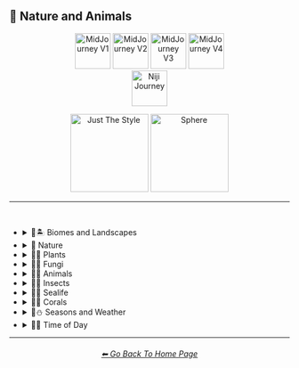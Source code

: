 <h2>🌲 Nature and Animals</h2>

<div align="center">

[<img src="/Images/Repo_Parts/Buttons/Version_Buttons/button_version_V1_inactive.webp?raw=true" alt="MidJourney V1" height="64" />](/Pages/MJ_V1/Style_Pages/Sphere/Nature_and_Animals.md)
[<img src="/Images/Repo_Parts/Buttons/Version_Buttons/button_version_V2_inactive.webp?raw=true" alt="MidJourney V2" height="64" />](/Pages/MJ_V2/Style_Pages/Sphere/Nature_and_Animals.md)
[<img src="/Images/Repo_Parts/Buttons/Version_Buttons/button_version_V3_active.webp?raw=true" alt="MidJourney V3" height="64" />](/Pages/MJ_V3/Style_Pages/Just_The_Style/Nature_and_Animals.md)
[<img src="/Images/Repo_Parts/Buttons/Version_Buttons/button_version_V4_inactive.webp?raw=true" alt="MidJourney V4" height="64" />](/Pages/MJ_V4/Style_Pages/Just_The_Style/Nature_and_Animals.md)
<br>
[<img src="/Images/Repo_Parts/Buttons/Version_Buttons/button_version_niji_inactive_full.webp?raw=true" alt="Niji Journey" height="64" />](/Pages/Niji_Journey/Style_Pages/Nature_and_Animals.md)

[<img src="/Images/Repo_Parts/Buttons/Image_Type_Buttons/button_just_the_style_active.webp?raw=true" alt="Just The Style" width="140.5" />](/Pages/MJ_V3/Style_Pages/Just_The_Style/Nature_and_Animals.md)
[<img src="/Images/Repo_Parts/Buttons/Image_Type_Buttons/button_sphere_inactive.webp?raw=true" alt="Sphere" width="140.5" />](/Pages/MJ_V3/Style_Pages/Sphere/Nature_and_Animals.md)

</div>

<hr>
<br>


- <details><summary>🌲🏝 Biomes and Landscapes</summary><p><div align="center">

	| Biome | Landscape | Surroundings |
	| :-: | :-: | :-: |
	| <img src="/Images/MJ_V3/MidJourney_Styles/Wave_13/Biome.png?raw=true" width="256" /> | <img src="/Images/MJ_V3/MidJourney_Styles/Wave_13/Landscape.png?raw=true" width="256" /> | <img src="/Images/MJ_V3/MidJourney_Styles/Wave_14/Surroundings.png?raw=true" width="256" /> |
	
	<br>
	
	| Setting | Settings |
	| :-: | :-: |
	| <img src="/Images/MJ_V3/MidJourney_Styles/Wave_13/Setting.png?raw=true" width="256" /> | <img src="/Images/MJ_V3/MidJourney_Styles/Wave_13/Settings.png?raw=true" width="256" /> |
	
	<br>

	| Woodland | Forest | Rainforest |
	| :-: | :-: | :-: |
	| <img src="/Images/MJ_V3/MidJourney_Styles/Wave_11/Woodland.png?raw=true" width="256" /> | <img src="/Images/MJ_V3/MidJourney_Styles/Wave_11/Forest.png?raw=true" width="256" /> | <img src="/Images/MJ_V3/MidJourney_Styles/Wave_11/Rainforest.png?raw=true" width="256" /> |

	<br>

	| Coniferous Forest | Deciduous Forest |
	| :-: | :-: |
	| <img src="/Images/MJ_V3/MidJourney_Styles/Wave_11/Coniferous_Forest.png?raw=true" width="256" /> | <img src="/Images/MJ_V3/MidJourney_Styles/Wave_11/Deciduous_Forest.png?raw=true" width="256" /> |

	<br>

	| Jungle | Junglecore | Tropical |
	| :-: | :-: | :-: |
	| <img src="/Images/MJ_V3/MidJourney_Styles/Wave_11/Jungle.png?raw=true" width="256" /> | <img src="/Images/MJ_V3/MidJourney_Styles/Junglecore.png?raw=true" width="256" /> | <img src="/Images/MJ_V3/MidJourney_Styles/Wave_11/Tropical.png?raw=true" width="256" /> |

	<br>

	| Scrubland | Shrubland | Heathland |
	| :-: | :-: | :-: |
	| <img src="/Images/MJ_V3/MidJourney_Styles/Wave_11/Scrubland.png?raw=true" width="256" /> | <img src="/Images/MJ_V3/MidJourney_Styles/Wave_11/Shrubland.png?raw=true" width="256" /> | <img src="/Images/MJ_V3/MidJourney_Styles/Wave_11/Heathland.png?raw=true" width="256" /> |
	
	<br>
	
	| Thicket | Orchard | Chaparral |
	| :-: | :-: | :-: |
	| <img src="/Images/MJ_V3/MidJourney_Styles/Wave_11/Thicket.png?raw=true" width="256" /> | <img src="/Images/MJ_V3/MidJourney_Styles/Wave_11/Orchard.png?raw=true" width="256" /> | <img src="/Images/MJ_V3/MidJourney_Styles/Wave_11/Chaparral.png?raw=true" width="256" /> |
	
	<br>
	
	| Plains | Meadow |
	| :-: | :-: |
	| <img src="/Images/MJ_V3/MidJourney_Styles/Wave_11/Plains.png?raw=true" width="256" /> | <img src="/Images/MJ_V3/MidJourney_Styles/Wave_11/Meadow.png?raw=true" width="256" /> |
	
	<br>
	
	| Grassland | Rangeland | Pasture |
	| :-: | :-: | :-: |
	| <img src="/Images/MJ_V3/MidJourney_Styles/Wave_11/Grassland.png?raw=true" width="256" /> | <img src="/Images/MJ_V3/MidJourney_Styles/Wave_11/Rangeland.png?raw=true" width="256" /> | <img src="/Images/MJ_V3/MidJourney_Styles/Wave_11/Pasture.png?raw=true" width="256" /> |
	
	<br>
	
	| Prairie | Steppe |
	| :-: | :-: |
	| <img src="/Images/MJ_V3/MidJourney_Styles/Wave_11/Prairie.png?raw=true" width="256" /> | <img src="/Images/MJ_V3/MidJourney_Styles/Wave_11/Steppe.png?raw=true" width="256" /> |
	
	<br>
	
	| Valley | Foothills |
	| :-: | :-: |
	| <img src="/Images/MJ_V3/MidJourney_Styles/Wave_11/Valley.png?raw=true" width="256" /> | <img src="/Images/MJ_V3/MidJourney_Styles/Wave_11/Foothills.png?raw=true" width="256" /> |
	
	<br>
	
	| Grove | Mangrove |
	| :-: | :-: |
	| <img src="/Images/MJ_V3/MidJourney_Styles/Wave_11/Grove.png?raw=true" width="256" /> | <img src="/Images/MJ_V3/MidJourney_Styles/Wave_11/Mangrove.png?raw=true" width="256" /> |
	
	<br>
	
	| Swamp | Bayou | Bog |
	| :-: | :-: | :-: |
	| <img src="/Images/MJ_V3/MidJourney_Styles/Wave_11/Swamp.png?raw=true" width="256" /> | <img src="/Images/MJ_V3/MidJourney_Styles/Wave_11/Bayou.png?raw=true" width="256" /> | <img src="/Images/MJ_V3/MidJourney_Styles/Wave_11/Bog.png?raw=true" width="256" /> |
	
	<br>
	
	| Marsh | Wetland |
	| :-: | :-: |
	| <img src="/Images/MJ_V3/MidJourney_Styles/Wave_11/Marsh.png?raw=true" width="256" /> | <img src="/Images/MJ_V3/MidJourney_Styles/Wave_11/Wetland.png?raw=true" width="256" /> |
	
	<br>
	
	| Muskeg | Fen |
	| :-: | :-: |
	| <img src="/Images/MJ_V3/MidJourney_Styles/Wave_11/Muskeg.png?raw=true" width="256" /> | <img src="/Images/MJ_V3/MidJourney_Styles/Wave_11/Fen.png?raw=true" width="256" /> |
	
	<br>
	
	| Tundra | Glacier | Arctic |
	| :-: | :-: | :-: |
	| <img src="/Images/MJ_V3/MidJourney_Styles/Wave_11/Tundra.png?raw=true" width="256" /> | <img src="/Images/MJ_V3/MidJourney_Styles/Wave_11/Glacier.png?raw=true" width="256" /> | <img src="/Images/MJ_V3/MidJourney_Styles/Wave_11/Arctic.png?raw=true" width="256" /> |
	
	<br>

	| Desert | Desertwave | Dunes |
	| :-: | :-: | :-: |
	| <img src="/Images/MJ_V3/MidJourney_Styles/Wave_11/Desert.png?raw=true" width="256" /> | <img src="/Images/MJ_V3/MidJourney_Styles/Wave_10/Desertwave.png?raw=true" width="256" /> | <img src="/Images/MJ_V3/MidJourney_Styles/Wave_11/Dunes.png?raw=true" width="256" /> |

	<br>

	| Savanna | Dryland |
	| :-: | :-: |
	| <img src="/Images/MJ_V3/MidJourney_Styles/Wave_11/Savanna.png?raw=true" width="256" /> | <img src="/Images/MJ_V3/MidJourney_Styles/Wave_11/Dryland.png?raw=true" width="256" /> |
	
	<br>
	
	| Beach | Sea | Deep Sea |
	| :-: | :-: | :-: |
	| <img src="/Images/MJ_V3/MidJourney_Styles/Wave_11/Beach.png?raw=true" width="256" /> | <img src="/Images/MJ_V3/MidJourney_Styles/Sea.png?raw=true" width="256" /> | <img src="/Images/MJ_V3/MidJourney_Styles/Wave_11/Deep_Sea.png?raw=true" width="256" /> |
	
	<br>

	| Ocean | Ocean Grunge |
	| :-: | :-: |
	| <img src="/Images/MJ_V3/MidJourney_Styles/Ocean.png?raw=true" width="256" /> | <img src="/Images/MJ_V3/MidJourney_Styles/Wave_10/Ocean_Grunge.png?raw=true" width="256" /> |

	<br>

	| Pond | Springs |
	| :-: | :-: |
	| <img src="/Images/MJ_V3/MidJourney_Styles/Wave_12/Pond.png?raw=true" width="256" /> | <img src="/Images/MJ_V3/MidJourney_Styles/Wave_14/Springs.png?raw=true" width="256" /> |

	<br>

	| River | Lake | Waterfall |
	| :-: | :-: | :-: |
	| <img src="/Images/MJ_V3/MidJourney_Styles/River.png?raw=true" width="256" /> | <img src="/Images/MJ_V3/MidJourney_Styles/Lake.png?raw=true" width="256" /> | <img src="/Images/MJ_V3/MidJourney_Styles/Waterfall.png?raw=true" width="256" /> |
	
	<br>

	| Coral Reef | Reefwave | Kelp Forest |
	| :-: | :-: | :-: |
	| <img src="/Images/MJ_V3/MidJourney_Styles/Wave_11/Coral_Reef.png?raw=true" width="256" /> | <img src="/Images/MJ_V3/MidJourney_Styles/Reefwave.png?raw=true" width="256" /> | <img src="/Images/MJ_V3/MidJourney_Styles/Wave_11/Kelp_Forest.png?raw=true" width="256" /> |

	<br>

	| Estuary | Floodplain | Hot Springs |
	| :-: | :-: | :-: |
	| <img src="/Images/MJ_V3/MidJourney_Styles/Wave_11/Estuary.png?raw=true" width="256" /> | <img src="/Images/MJ_V3/MidJourney_Styles/Wave_11/Floodplain.png?raw=true" width="256" /> | <img src="/Images/MJ_V3/MidJourney_Styles/Wave_11/Hot_Springs.png?raw=true" width="256" /> |

	<br>

	| Canyon | Mountains | Elevation |
	| :-: | :-: | :-: |
	| <img src="/Images/MJ_V3/MidJourney_Styles/Canyon.png?raw=true" width="256" /> | <img src="/Images/MJ_V3/MidJourney_Styles/Wave_10/Mountains.png?raw=true" width="256" /> | <img src="/Images/MJ_V3/MidJourney_Styles/Wave_14/Elevation.png?raw=true" width="256" /> |

	<br>

	| Crag | Volcano | Cave |
	| :-: | :-: | :-: |
	| <img src="/Images/MJ_V3/MidJourney_Styles/Wave_11/Crag.png?raw=true" width="256" /> | <img src="/Images/MJ_V3/MidJourney_Styles/Wave_11/Volcano.png?raw=true" width="256" /> | <img src="/Images/MJ_V3/MidJourney_Styles/Wave_11/Cave.png?raw=true" width="256" /> |

  </div></p></details>


- <details><summary>🌲 Nature</summary><p><div align="center">

	| Nature | Naturecore | Botanical |
	| :-: | :-: | :-: |
    | <img src="/Images/MJ_V3/MidJourney_Styles/Wave_13/Nature.png?raw=true" width="256" /> | <img src="/Images/MJ_V3/MidJourney_Styles/Naturecore.png?raw=true" width="256" /> | <img src="/Images/MJ_V3/MidJourney_Styles/Wave_14/Botanical.png?raw=true" width="256" /> |

    <br>

	| Atmosphere | Environment | Ozone |
	| :-: | :-: | :-: |
    | <img src="/Images/MJ_V3/MidJourney_Styles/Atmosphere.png?raw=true" width="256" /> | <img src="/Images/MJ_V3/MidJourney_Styles/Environment.png?raw=true" width="256" /> | <img src="/Images/MJ_V3/MidJourney_Styles/Wave_14/Ozone.png?raw=true" width="256" /> |

	<br>

	| Bloom | Bloomcore | Flowercore |
	| :-: | :-: | :-: |
	| <img src="/Images/MJ_V3/MidJourney_Styles/Bloom.png?raw=true" width="256" /> | <img src="/Images/MJ_V3/MidJourney_Styles/Bloomcore.png?raw=true" width="256" /> | <img src="/Images/MJ_V3/MidJourney_Styles/Flowercore.png?raw=true" width="256" /> |

	<br>

	| Mosscore | Mushroomcore |
	| :-: | :-: |
	| <img src="/Images/MJ_V3/MidJourney_Styles/Mosscore.png?raw=true" width="256" /> | <img src="/Images/MJ_V3/MidJourney_Styles/Mushroomcore.png?raw=true" width="256" /> |

	<br>

	| Earthcore | Organic | Lush |
	| :-: | :-: | :-: |
	| <img src="/Images/MJ_V3/MidJourney_Styles/Wave_10/Earthcore.png?raw=true" width="256" /> | <img src="/Images/MJ_V3/MidJourney_Styles/Organic.png?raw=true" width="256" /> | <img src="/Images/MJ_V3/MidJourney_Styles/Wave_11/Lush.png?raw=true" width="256" /> |

	<br>
	
	| Garden | Japanese Garden |
	| :-: | :-: |
	| <img src="/Images/MJ_V3/MidJourney_Styles/Wave_12/Garden.png?raw=true" width="256" /> | <img src="/Images/MJ_V3/MidJourney_Styles/Wave_14/Japanese_Garden.png?raw=true" width="256" /> |
	
	<br>
	
	| Biopunk | Forestpunk | Groundcore |
	| :-: | :-: | :-: |
	| <img src="/Images/MJ_V3/MidJourney_Styles/Biopunk.png?raw=true" width="256" /> | <img src="/Images/MJ_V3/MidJourney_Styles/Forestpunk.png?raw=true" width="256" /> | <img src="/Images/MJ_V3/MidJourney_Styles/Wave_10/Groundcore.png?raw=true" width="256" /> |
	
	<br>

	| Icepunk | Frostpunk | Stonepunk |
	| :-: | :-: | :-: |
	| <img src="/Images/MJ_V3/MidJourney_Styles/Icepunk.png?raw=true" width="256" /> | <img src="/Images/MJ_V3/MidJourney_Styles/Wave_14/Frostpunk.png?raw=true" width="256" /> | <img src="/Images/MJ_V3/MidJourney_Styles/Stonepunk.png?raw=true" width="256" /> |
	
	<br>

	| Creature | Frogcore | Paleocore |
	| :-: | :-: | :-: |
    | <img src="/Images/MJ_V3/MidJourney_Styles/Wave_10/Creature.png?raw=true" width="256" /> | <img src="/Images/MJ_V3/MidJourney_Styles/Wave_10/Frogcore.png?raw=true" width="256" /> | <img src="/Images/MJ_V3/MidJourney_Styles/Wave_10/Paleocore.png?raw=true" width="256" /> |

	<br>

	| Crowcore | Ravencore |
	| :-: | :-: |
	| <img src="/Images/MJ_V3/MidJourney_Styles/Wave_10/Crowcore.png?raw=true" width="256" /> | <img src="/Images/MJ_V3/MidJourney_Styles/Wave_10/Ravencore.png?raw=true" width="256" /> |
		
	<br>

	| Islandpunk | Seapunk | Selkiecore |
	| :-: | :-: | :-: |
	| <img src="/Images/MJ_V3/MidJourney_Styles/Islandpunk.png?raw=true" width="256" /> | <img src="/Images/MJ_V3/MidJourney_Styles/Seapunk.png?raw=true" width="256" /> | <img src="/Images/MJ_V3/MidJourney_Styles/Wave_10/Selkiecore.png?raw=true" width="256" /> |

    <br>

	| Underwater | Nautical | Wetcore |
	| :-: | :-: | :-: |
	| <img src="/Images/MJ_V3/MidJourney_Styles/Wave_10/Underwater.png?raw=true" width="256" /> | <img src="/Images/MJ_V3/MidJourney_Styles/Nautical.png?raw=true" width="256" /> | <img src="/Images/MJ_V3/MidJourney_Styles/Wave_10/Wetcore.png?raw=true" width="256" /> |

	<br>

	| Anthropomorphic | Nautical Nonsense |
	| :-: | :-: |
	| <img src="/Images/MJ_V3/MidJourney_Styles/Wave_11/Anthropomorphic.png?raw=true" width="256" /> |<img src="/Images/MJ_V3/MidJourney_Styles/Wave_11/Nautical_Nonsense.png?raw=true" width="256" /> |

	<br>

	| Solarpunk | Lunarpunk |
	| :-: | :-: |
	| <img src="/Images/MJ_V3/MidJourney_Styles/Solarpunk.png?raw=true" width="256" /> | <img src="/Images/MJ_V3/MidJourney_Styles/Lunarpunk.png?raw=true" width="256" /> |

  </div></p></details>


- <details><summary>🌲🌱 Plants</summary><p><div align="center">

	| Plant | Plants |
	| :-: | :-: |
	| <img src="/Images/MJ_V3/MidJourney_Styles/Plant.png?raw=true" width="256" /> | <img src="/Images/MJ_V3/MidJourney_Styles/Wave_13/Plants.png?raw=true" width="256" /> |

	<br>

	| Grass | Grassy |
	| :-: | :-: |
	| <img src="/Images/MJ_V3/MidJourney_Styles/Grass.png?raw=true" width="256" /> | <img src="/Images/MJ_V3/MidJourney_Styles/Grassy.png?raw=true" width="256" /> |
	
	<br>
	
	| Fern | Wheat | Aloe |
	| :-: | :-: | :-: |
	| <img src="/Images/MJ_V3/MidJourney_Styles/Wave_11/Fern.png?raw=true" width="256" /> | <img src="/Images/MJ_V3/MidJourney_Styles/Wave_11/Wheat.png?raw=true" width="256" /> | <img src="/Images/MJ_V3/MidJourney_Styles/Wave_11/Aloe.png?raw=true" width="256" /> |
	
	<br>

	| Flowers | Floral | Vines |
	| :-: | :-: | :-: |
	| <img src="/Images/MJ_V3/MidJourney_Styles/Flowers.png?raw=true" width="256" /> | <img src="/Images/MJ_V3/MidJourney_Styles/Floral.png?raw=true" width="256" /> | <img src="/Images/MJ_V3/MidJourney_Styles/Vines.png?raw=true" width="256" /> |
	
	<br>

	| Tulip | Rose | Lilac |
	| :-: | :-: | :-: |
	| <img src="/Images/MJ_V3/MidJourney_Styles/Tulip.png?raw=true" width="256" /> | <img src="/Images/MJ_V3/MidJourney_Styles/Rose.png?raw=true" width="256" /> | <img src="/Images/MJ_V3/MidJourney_Styles/Lilac.png?raw=true" width="256" /> |

	<br>

	| Dandelion | Daffodil |
	| :-: | :-: |
	| <img src="/Images/MJ_V3/MidJourney_Styles/Dandelion.png?raw=true" width="256" /> | <img src="/Images/MJ_V3/MidJourney_Styles/Daffodil.png?raw=true" width="256" /> |

	<br>
	
	| Tree Bark | Branches | Leaves |
	| :-: | :-: | :-: |
	| <img src="/Images/MJ_V3/MidJourney_Styles/Tree_Bark.png?raw=true" width="256" /> | <img src="/Images/MJ_V3/MidJourney_Styles/Branches.png?raw=true" width="256" /> | <img src="/Images/MJ_V3/MidJourney_Styles/Leaves.png?raw=true" width="256" /> |
	
	<br>
	
	| Pinecone | Acorn | Sapling |
	| :-: | :-: | :-: |
	| <img src="/Images/MJ_V3/MidJourney_Styles/Pinecone.png?raw=true" width="256" /> | <img src="/Images/MJ_V3/MidJourney_Styles/Acorn.png?raw=true" width="256" /> | <img src="/Images/MJ_V3/MidJourney_Styles/Wave_11/Sapling.png?raw=true" width="256" /> |

	<br>
	
	| Moss | Hemp |
	| :-: | :-: |
	| <img src="/Images/MJ_V3/MidJourney_Styles/Moss.png?raw=true" width="256" /> | <img src="/Images/MJ_V3/MidJourney_Styles/Hemp.png?raw=true" width="256" /> |
	
	<br>

	| Cactus | Bamboo |
	| :-: | :-: |
	| <img src="/Images/MJ_V3/MidJourney_Styles/Cactus.png?raw=true" width="256" /> | <img src="/Images/MJ_V3/MidJourney_Styles/Bamboo.png?raw=true" width="256" /> |

	<br>
	
	| Straw | Straw-Bale |
	| :-: | :-: |
	| <img src="/Images/MJ_V3/MidJourney_Styles/Straw.png?raw=true" width="256" /> | <img src="/Images/MJ_V3/MidJourney_Styles/Straw-Bale.png?raw=true" width="256" /> |
	
	<br>
	
	| Hay | Hay-Bale |
	| :-: | :-: |
	| <img src="/Images/MJ_V3/MidJourney_Styles/Hay.png?raw=true" width="256" /> | <img src="/Images/MJ_V3/MidJourney_Styles/Hay-Bale.png?raw=true" width="256" /> |

	<br>
	
	| Lily Pads | Water Lilies |
	| :-: | :-: |
	| <img src="/Images/MJ_V3/MidJourney_Styles/Wave_11/Lily_Pads.png?raw=true" width="256" /> | <img src="/Images/MJ_V3/MidJourney_Styles/Wave_14/Water_Lilies.png?raw=true" width="256" /> |

	<br>

	| Kelp | Seaweed |
	| :-: | :-: |
	| <img src="/Images/MJ_V3/MidJourney_Styles/Wave_11/Kelp.png?raw=true" width="256" /> | <img src="/Images/MJ_V3/MidJourney_Styles/Wave_11/Seaweed.png?raw=true" width="256" /> |

	<br>
	
	| Tendrils |
	| :-: |
	| <img src="/Images/MJ_V3/MidJourney_Styles/Wave_14/Tendrils.png?raw=true" width="256" /> |

  </div></p></details>


- <details><summary>🌲🍄 Fungi</summary><p><div align="center">

	| Fungi | Mushroom | Mushrooms |
	| :-: | :-: | :-: |
	| <img src="/Images/MJ_V3/MidJourney_Styles/Fungi.png?raw=true" width="256" /> | <img src="/Images/MJ_V3/MidJourney_Styles/Mushroom.png?raw=true" width="256" /> | <img src="/Images/MJ_V3/MidJourney_Styles/Mushrooms.png?raw=true" width="256" /> |
	
	<br>
	
	| Mycelium | Moldy |
	| :-: | :-: |
	| <img src="/Images/MJ_V3/MidJourney_Styles/Mycelium.png?raw=true" width="256" /> | <img src="/Images/MJ_V3/MidJourney_Styles/Moldy.png?raw=true" width="256" /> |
	
	<br>
	
	| Clathrus-Ruber | Amanita-Muscaria | Latticed-Stinkhorn |
	| :-: | :-: | :-: |
	| <img src="/Images/MJ_V3/MidJourney_Styles/Clathrus-Ruber.png?raw=true" width="256" /> | <img src="/Images/MJ_V3/MidJourney_Styles/Amanita-Muscaria.png?raw=true" width="256" /> | <img src="/Images/MJ_V3/MidJourney_Styles/Latticed-Stinkhorn.png?raw=true" width="256" /> |
	
	<br>
	
	| Marasmius-Haematocephalus | Entoloma-Hochstetteri | Cyptotrama-Asprata |
	| :-: | :-: | :-: |
	| <img src="/Images/MJ_V3/MidJourney_Styles/Marasmius-Haematocephalus.png?raw=true" width="256" /> | <img src="/Images/MJ_V3/MidJourney_Styles/Entoloma-Hochstetteri.png?raw=true" width="256" /> | <img src="/Images/MJ_V3/MidJourney_Styles/Cyptotrama-Asprata.png?raw=true" width="256" /> |
	
	<br>
	
	| Hygrocybe-Cantharellus | Favolaschia-Calocera | Tremella-Fuciformis |
	| :-: | :-: | :-: |
	| <img src="/Images/MJ_V3/MidJourney_Styles/Hygrocybe-Cantharellus.png?raw=true" width="256" /> | <img src="/Images/MJ_V3/MidJourney_Styles/Favolaschia-Calocera.png?raw=true" width="256" /> | <img src="/Images/MJ_V3/MidJourney_Styles/Tremella-Fuciformis.png?raw=true" width="256" /> |

	
	<br>
	
	| Tremella-Mesenterica | Golden-Scruffy-Collybia | Cystoagaricus-Trisulphuratus |
	| :-: | :-: | :-: |
	| <img src="/Images/MJ_V3/MidJourney_Styles/Tremella-Mesenterica.png?raw=true" width="256" /> | <img src="/Images/MJ_V3/MidJourney_Styles/Golden-Scruffy-Collybia.png?raw=true" width="256" /> | <img src="/Images/MJ_V3/MidJourney_Styles/Cystoagaricus-Trisulphuratus.png?raw=true" width="256" /> |

	<br>
	
	| Clavaria-Zollingeri | Chlorociboria | Mycena Acicula |
	| :-: | :-: | :-: |
	| <img src="/Images/MJ_V3/MidJourney_Styles/Clavaria-Zollingeri.png?raw=true" width="256" /> | <img src="/Images/MJ_V3/MidJourney_Styles/Chlorociboria.png?raw=true" width="256" /> | <img src="/Images/MJ_V3/MidJourney_Styles/Mycena_Acicula.png?raw=true" width="256" /> |
	
	<br>
	
	| Lactarius-Indigo | Laccaria-Amethystina |
	| :-: | :-: |
	| <img src="/Images/MJ_V3/MidJourney_Styles/Lactarius-Indigo.png?raw=true" width="256" /> | <img src="/Images/MJ_V3/MidJourney_Styles/Laccaria-Amethystina.png?raw=true" width="256" /> |

  </div></p></details>


- <details><summary>🌲🐹 Animals</summary><p><div align="center">

	| Animal | Animals |
	| :-: | :-: |
	| <img src="/Images/MJ_V3/MidJourney_Styles/Wave_13/Animal.png?raw=true" width="256" /> | <img src="/Images/MJ_V3/MidJourney_Styles/Wave_13/Animals.png?raw=true" width="256" /> |

	<br>

	| Human | Dragon | Dinosaur |
	| :-: | :-: | :-: |
	| <img src="/Images/MJ_V3/MidJourney_Styles/Wave_11/Human.png?raw=true" width="256" /> | <img src="/Images/MJ_V3/MidJourney_Styles/Wave_11/Dragon.png?raw=true" width="256" /> | <img src="/Images/MJ_V3/MidJourney_Styles/Wave_14/Dinosaur.png?raw=true" width="256" /> |
	
	<br>

	| Dog | Bulldog |
	| :-: | :-: |
	| <img src="/Images/MJ_V3/MidJourney_Styles/Dog.png?raw=true" width="256" /> | <img src="/Images/MJ_V3/MidJourney_Styles/Bulldog.png?raw=true" width="256" /> |

	<br>

	| Cat | Calico |
	| :-: | :-: |
	| <img src="/Images/MJ_V3/MidJourney_Styles/Wave_14/Cat.png?raw=true" width="256" /> | <img src="/Images/MJ_V3/MidJourney_Styles/Wave_14/Calico.png?raw=true" width="256" /> |

	<br>

	| Tiger | Leopard |
	| :-: | :-: |
	| <img src="/Images/MJ_V3/MidJourney_Styles/Tiger.png?raw=true" width="256" /> | <img src="/Images/MJ_V3/MidJourney_Styles/Wave_14/Leopard.png?raw=true" width="256" /> |

	<br>

	| Chihuahua | Corgi | Shih Tzu |
	| :-: | :-: | :-: |
	| <img src="/Images/MJ_V3/MidJourney_Styles/Wave_14/Chihuahua.png?raw=true" width="256" /> | <img src="/Images/MJ_V3/MidJourney_Styles/Wave_14/Corgi.png?raw=true" width="256" /> | <img src="/Images/MJ_V3/MidJourney_Styles/Wave_14/Shih_Tzu.png?raw=true" width="256" /> |

	<br>
	
	| Cow | Horse | Zebra |
	| :-: | :-: | :-: |
	| <img src="/Images/MJ_V3/MidJourney_Styles/Wave_11/Cow.png?raw=true" width="256" /> | <img src="/Images/MJ_V3/MidJourney_Styles/Horse.png?raw=true" width="256" /> | <img src="/Images/MJ_V3/MidJourney_Styles/Zebra.png?raw=true" width="256" /> |
	
	<br>
	
	| Llama |
	| :-: |
	| <img src="/Images/MJ_V3/MidJourney_Styles/Wave_14/Llama.png?raw=true" width="256" /> |

	<br>
	
	| Bear | Grizzly Bear |
	| :-: | :-: |
	| <img src="/Images/MJ_V3/MidJourney_Styles/Wave_12/Bear.png?raw=true" width="256" /> | <img src="/Images/MJ_V3/MidJourney_Styles/Wave_12/Grizzly_Bear.png?raw=true" width="256" /> |

	<br>

	| Panda | Polar Bear |
	| :-: | :-: |
	| <img src="/Images/MJ_V3/MidJourney_Styles/Wave_11/Panda.png?raw=true" width="256" /> | <img src="/Images/MJ_V3/MidJourney_Styles/Wave_11/Polar_Bear.png?raw=true" width="256" /> |

	<br>
	
	| Monkey | Gorilla |
	| :-: | :-: |
	| <img src="/Images/MJ_V3/MidJourney_Styles/Wave_14/Monkey.png?raw=true" width="256" /> | <img src="/Images/MJ_V3/MidJourney_Styles/Wave_14/Gorilla.png?raw=true" width="256" /> |

	<br>
	
	| Duck | Goose | Turkey |
	| :-: | :-: | :-: |
	| <img src="/Images/MJ_V3/MidJourney_Styles/Wave_14/Duck.png?raw=true" width="256" /> | <img src="/Images/MJ_V3/MidJourney_Styles/Wave_14/Goose.png?raw=true" width="256" /> | <img src="/Images/MJ_V3/MidJourney_Styles/Wave_14/Turkey.png?raw=true" width="256" /> |

	<br>
	
	| Guinea Pig | Capybara |
	| :-: | :-: |
	| <img src="/Images/MJ_V3/MidJourney_Styles/Wave_14/Guinea_Pig.png?raw=true" width="256" /> | <img src="/Images/MJ_V3/MidJourney_Styles/Wave_14/Capybara.png?raw=true" width="256" /> |

	<br>
	
	| Pegasus | Minotaur |
	| :-: | :-: |
	| <img src="/Images/MJ_V3/MidJourney_Styles/Wave_14/Pegasus.png?raw=true" width="256" /> | <img src="/Images/MJ_V3/MidJourney_Styles/Wave_14/Minotaur.png?raw=true" width="256" /> |

  </div></p></details>


- <details><summary>🌲🦋 Insects</summary><p><div align="center">

	| Worms | Earthworm | Sandworm |
	| :-: | :-: | :-: |
	| <img src="/Images/MJ_V3/MidJourney_Styles/Wave_11/Worms.png?raw=true" width="256" /> | <img src="/Images/MJ_V3/MidJourney_Styles/Earthworm.png?raw=true" width="256" /> | <img src="/Images/MJ_V3/MidJourney_Styles/Wave_14/Sandworm.png?raw=true" width="256" /> |

	<br>

	| Caterpillar | Butterfly |
	| :-: | :-: |
	| <img src="/Images/MJ_V3/MidJourney_Styles/Wave_11/Caterpillar.png?raw=true" width="256" /> | <img src="/Images/MJ_V3/MidJourney_Styles/Wave_11/Butterfly.png?raw=true" width="256" /> |

  </div></p></details>


- <details><summary>🌲🦞 Sealife</summary><p><div align="center">

	| Sealife |
	| :-: |
	| <img src="/Images/MJ_V3/MidJourney_Styles/Wave_13/Sealife.png?raw=true" width="256" /> |
	
	<br>

	| Jellyfish |
	| :-: |
	| <img src="/Images/MJ_V3/MidJourney_Styles/Jellyfish.png?raw=true" width="256" /> |

	<br>
	
	| Fish | Zebrafish |
	| :-: | :-: |
	| <img src="/Images/MJ_V3/MidJourney_Styles/Wave_14/Fish.png?raw=true" width="256" /> | <img src="/Images/MJ_V3/MidJourney_Styles/Wave_14/Zebrafish.png?raw=true" width="256" /> |
	
	<br>
	
	| Whale | Shark |
	| :-: | :-: |
	| <img src="/Images/MJ_V3/MidJourney_Styles/Wave_14/Whale.png?raw=true" width="256" /> | <img src="/Images/MJ_V3/MidJourney_Styles/Wave_14/Shark.png?raw=true" width="256" /> |
	
	<br>
	
	| Turtle |
	| :-: |
	| <img src="/Images/MJ_V3/MidJourney_Styles/Wave_14/Turtle.png?raw=true" width="256" /> |

	<br>
	
	| Sea Anemone | Sea Urchin |
	| :-: | :-: |
	| <img src="/Images/MJ_V3/MidJourney_Styles/Sea_Anemone.png?raw=true" width="256" /> | <img src="/Images/MJ_V3/MidJourney_Styles/Sea_Urchin.png?raw=true" width="256" /> |

	<br>

	| Crinoid |
	| :-: |
	| <img src="/Images/MJ_V3/MidJourney_Styles/Crinoid.png?raw=true" width="256" /> |

	<br>
	
	| Fish-Eye | Blue-Pinkgill |
	| :-: | :-: |
	| <img src="/Images/MJ_V3/MidJourney_Styles/Fish-Eye.png?raw=true" width="256" /> | <img src="/Images/MJ_V3/MidJourney_Styles/Blue-Pinkgill.png?raw=true" width="256" /> |

  </div></p></details>



- <details><summary>🌲🐙 Corals</summary><p><div align="center">

	| Coral |
	| :-: |
	| <img src="/Images/MJ_V3/MidJourney_Styles/Wave_13/Coral.png?raw=true" width="256" /> |
	
	<br>

	| Madrepora-Oculata | Zoanthid |
	| :-: | :-: |
	| <img src="/Images/MJ_V3/MidJourney_Styles/Madrepora-Oculata.png?raw=true" width="256" /> | <img src="/Images/MJ_V3/MidJourney_Styles/Zoanthid.png?raw=true" width="256" /> |

	<br>

	| Corynactis-Californica | Euphylliidae |
	| :-: | :-: |
	| <img src="/Images/MJ_V3/MidJourney_Styles/Corynactis-Californica.png?raw=true" width="256" /> | <img src="/Images/MJ_V3/MidJourney_Styles/Euphylliidae.png?raw=true" width="256" /> |

	<br>

	| Corynactis-Annulata | Caulastraea-Furcata |
	| :-: | :-: |
	| <img src="/Images/MJ_V3/MidJourney_Styles/Corynactis-Annulata.png?raw=true" width="256" /> | <img src="/Images/MJ_V3/MidJourney_Styles/Caulastraea-Furcata.png?raw=true" width="256" /> |

	<br>

	| Ricordea | Acropora-Secale |
	| :-: | :-: |
	| <img src="/Images/MJ_V3/MidJourney_Styles/Ricordea.png?raw=true" width="256" /> | <img src="/Images/MJ_V3/MidJourney_Styles/Acropora-Secale.png?raw=true" width="256" /> |

	<br>

	| Corynactis | Favites-Halicora | Favites-Pentagona |
	| :-: | :-: | :-: |
	| <img src="/Images/MJ_V3/MidJourney_Styles/Corynactis.png?raw=true" width="256" /> | <img src="/Images/MJ_V3/MidJourney_Styles/Favites-Halicora.png?raw=true" width="256" /> | <img src="/Images/MJ_V3/MidJourney_Styles/Favites-Pentagona.png?raw=true" width="256" /> |

	<br>

	| Tubastraea-Faulkneri | Pseudodiploria-Strigosa |
	| :-: | :-: |
	| <img src="/Images/MJ_V3/MidJourney_Styles/Tubastraea-Faulkneri.png?raw=true" width="256" /> | <img src="/Images/MJ_V3/MidJourney_Styles/Pseudodiploria-Strigosa.png?raw=true" width="256" /> |

	<br>

	| Euphyllia-Ancora | Euphyllia-Divisa | Euphyllia-Glabrescens |
	| :-: | :-: | :-: |
	| <img src="/Images/MJ_V3/MidJourney_Styles/Euphyllia-Ancora.png?raw=true" width="256" /> | <img src="/Images/MJ_V3/MidJourney_Styles/Euphyllia-Divisa.png?raw=true" width="256" /> | <img src="/Images/MJ_V3/MidJourney_Styles/Euphyllia-Glabrescens.png?raw=true" width="256" /> |

  </div></p></details>


- <details><summary>🌲⛄ Seasons and Weather</summary><p><div align="center">

	| Seasons | Spring | Summer |
	| :-: | :-: | :-: |
	| <img src="/Images/MJ_V3/MidJourney_Styles/Seasons.png?raw=true" width="256" /> | <img src="/Images/MJ_V3/MidJourney_Styles/Spring.png?raw=true" width="256" /> | <img src="/Images/MJ_V3/MidJourney_Styles/Summer.png?raw=true" width="256" /> |
	
	<br>
	
	| Autumn | Winter |
	| :-: | :-: |
	| <img src="/Images/MJ_V3/MidJourney_Styles/Autumn.png?raw=true" width="256" /> | <img src="/Images/MJ_V3/MidJourney_Styles/Winter.png?raw=true" width="256" /> |

	<br>
	
	| Weather | Weathercore | Overcast |
	| :-: | :-: | :-: |
	| <img src="/Images/MJ_V3/MidJourney_Styles/Wave_13/Weather.png?raw=true" width="256" /> | <img src="/Images/MJ_V3/MidJourney_Styles/Wave_10/Weathercore.png?raw=true" width="256" /> | <img src="/Images/MJ_V3/MidJourney_Styles/Wave_10/Overcast.png?raw=true" width="256" /> |

	<br>

	| Breeze | Wind |
	| :-: | :-: |
	| <img src="/Images/MJ_V3/MidJourney_Styles/Wave_11/Breeze.png?raw=true" width="256" /> | <img src="/Images/MJ_V3/MidJourney_Styles/Wave_11/Wind.png?raw=true" width="256" /> |

	<br>

    | Rain | Downpour |
    | :-: | :-: |
    | <img src="/Images/MJ_V3/MidJourney_Styles/Rain.png?raw=true" width="256" /> | <img src="/Images/MJ_V3/MidJourney_Styles/Wave_11/Downpour.png?raw=true" width="256" /> |

	<br>

	| Sleet | Snow | Hail |
	| :-: | :-: | :-: |
	| <img src="/Images/MJ_V3/MidJourney_Styles/Sleet.png?raw=true" width="256" /> | <img src="/Images/MJ_V3/MidJourney_Styles/Snow.png?raw=true" width="256" /> | <img src="/Images/MJ_V3/MidJourney_Styles/Hail.png?raw=true" width="256" /> |

	<br>

	| Lightning | Lightning Bolt |
	| :-: | :-: |
	| <img src="/Images/MJ_V3/MidJourney_Styles/Lightning.png?raw=true" width="256" /> | <img src="/Images/MJ_V3/MidJourney_Styles/Lightning_Bolt.png?raw=true" width="256" /> |

	<br>

	| Lightningwave | Thunderbolt |
	| :-: | :-: |
	| <img src="/Images/MJ_V3/MidJourney_Styles/Wave_10/Lightningwave.png?raw=true" width="256" /> | <img src="/Images/MJ_V3/MidJourney_Styles/Thunderbolt.png?raw=true" width="256" /> |

	<br>

    | Hurricane | Tornado | Microburst |
    | :-: | :-: | :-: |
    | <img src="/Images/MJ_V3/MidJourney_Styles/Hurricane.png?raw=true" width="256" /> | <img src="/Images/MJ_V3/MidJourney_Styles/Tornado.png?raw=true" width="256" /> | <img src="/Images/MJ_V3/MidJourney_Styles/Wave_11/Microburst.png?raw=true" width="256" /> |

	<br>

    | Storm | Stormy |
    | :-: | :-: |
    | <img src="/Images/MJ_V3/MidJourney_Styles/Storm.png?raw=true" width="256" /> | <img src="/Images/MJ_V3/MidJourney_Styles/Stormy.png?raw=true" width="256" /> |

	<br>

	| Sandstorm |
	| :-: |
	| <img src="/Images/MJ_V3/MidJourney_Styles/Sandstorm.png?raw=true" width="256" /> |

	<br>

	| Heat | Heatwave | Eruption |
	| :-: | :-: | :-: |
	| <img src="/Images/MJ_V3/MidJourney_Styles/Wave_11/Heat.png?raw=true" width="256" /> | <img src="/Images/MJ_V3/MidJourney_Styles/Wave_10/Heatwave.png?raw=true" width="256" /> | <img src="/Images/MJ_V3/MidJourney_Styles/Eruption.png?raw=true" width="256" /> |

	<br>

	| Tsunami | Flood | Flooded |
	| :-: | :-: | :-: |
	| <img src="/Images/MJ_V3/MidJourney_Styles/Wave_11/Tsunami.png?raw=true" width="256" /> | <img src="/Images/MJ_V3/MidJourney_Styles/Wave_11/Flood.png?raw=true" width="256" /> | <img src="/Images/MJ_V3/MidJourney_Styles/Wave_11/Flooded.png?raw=true" width="256" /> |

	<br>

	| Frozen-in-Time Photograph |
	| :-: |
	| <img src="/Images/MJ_V3/MidJourney_Styles/Frozen-in-Time_Photograph.png?raw=true" width="256" /> |

  </div></p></details>


- <details><summary>🌲🌞 Time of Day</summary><p><div align="center">

	| Morning | Midday | Day |
	| :-: | :-: | :-: |
	| <img src="/Images/MJ_V3/MidJourney_Styles/Morning.png?raw=true" width="256" /> | <img src="/Images/MJ_V3/MidJourney_Styles/Midday.png?raw=true" width="256" /> | <img src="/Images/MJ_V3/MidJourney_Styles/Wave_13/Day.png?raw=true" width="256" /> |

	<br>

	| Noon | Afternoon |
	| :-: | :-: |
	| <img src="/Images/MJ_V3/MidJourney_Styles/Noon.png?raw=true" width="256" /> | <img src="/Images/MJ_V3/MidJourney_Styles/Afternoon.png?raw=true" width="256" /> |

	<br>

	| Dusk | Night |
	| :-: | :-: |
	| <img src="/Images/MJ_V3/MidJourney_Styles/Dusk.png?raw=true" width="256" /> | <img src="/Images/MJ_V3/MidJourney_Styles/Night.png?raw=true" width="256" /> |

	<br>

	| Midnight | Twilight | Dawn |
	| :-: | :-: | :-: |
	| <img src="/Images/MJ_V3/MidJourney_Styles/Midnight.png?raw=true" width="256" /> | <img src="/Images/MJ_V3/MidJourney_Styles/Twilight.png?raw=true" width="256" /> | <img src="/Images/MJ_V3/MidJourney_Styles/Dawn.png?raw=true" width="256" /> |

  </div></p></details>


<hr><!--------------->
<div align="center">
<h6><a href="https://github.com/willwulfken/MidJourney-Styles-and-Keywords-Reference/blob/main/README.md">⬅ Go Back To Home Page</a></h6>
</div>